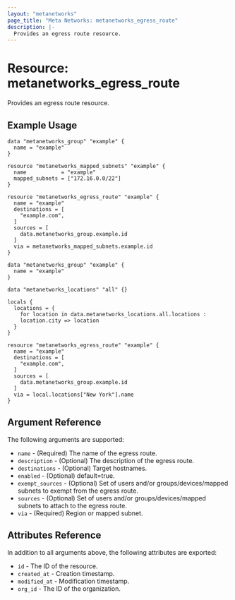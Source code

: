 ```yaml
---
layout: "metanetworks"
page_title: "Meta Networks: metanetworks_egress_route"
description: |-
  Provides an egress route resource.
---
```


# Resource: metanetworks_egress_route

Provides an egress route resource.

## Example Usage

```hcl
data "metanetworks_group" "example" {
  name = "example"
}

resource "metanetworks_mapped_subnets" "example" {
  name           = "example"
  mapped_subnets = ["172.16.0.0/22"]
}

resource "metanetworks_egress_route" "example" {
  name = "example"
  destinations = [
    "example.com",
  ]
  sources = [
    data.metanetworks_group.example.id
  ]
  via = metanetworks_mapped_subnets.example.id
}
```

```hcl
data "metanetworks_group" "example" {
  name = "example"
}

data "metanetworks_locations" "all" {}

locals {
  locations = {
    for location in data.metanetworks_locations.all.locations :
    location.city => location
  }
}

resource "metanetworks_egress_route" "example" {
  name = "example"
  destinations = [
    "example.com",
  ]
  sources = [
    data.metanetworks_group.example.id
  ]
  via = local.locations["New York"].name
}
```

## Argument Reference

The following arguments are supported:

* `name` - (Required) The name of the egress route.
* `description` - (Optional) The description of the egress route.
* `destinations` - (Optional) Target hostnames.
* `enabled` - (Optional) default=true.
* `exempt_sources` - (Optional) Set of users and/or groups/devices/mapped subnets to exempt from the egress route.
* `sources` - (Optional) Set of users and/or groups/devices/mapped subnets to attach to the egress route.
* `via` - (Required) Region or mapped subnet.

## Attributes Reference

In addition to all arguments above, the following attributes are exported:

* `id` - The ID of the resource.
* `created_at` - Creation timestamp.
* `modified_at` - Modification timestamp.
* `org_id` - The ID of the organization.
